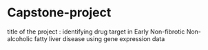 # Capstone-project
title of the project : identifying drug target in Early Non-fibrotic Non-alcoholic fatty liver disease using gene expression data
